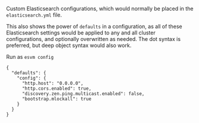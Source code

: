 Custom Elasticsearch configurations, which would normally be placed in the `elasticsearch.yml` file.

This also shows the power of `defaults` in a configuration, as all of these Elasticsearch settings would be applied to any and all cluster configurations, and optionally overwritten as needed. The dot syntax is preferred, but deep object syntax would also work.

Run as `esvm config`

```
{
  "defaults": {
    "config": {
      "http.host": "0.0.0.0",
      "http.cors.enabled": true,
      "discovery.zen.ping.multicast.enabled": false,
      "bootstrap.mlockall": true
    }
  }
}
```